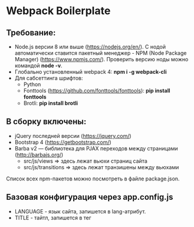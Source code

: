 # Webpack Boilerplate

## Требование:
* Node.js версии 8 или выше (https://nodejs.org/en/). С нодой автоматически ставится пакетный менеджер - NPM (Node Package Manager) (https://www.npmjs.com/). Проверить версию ноды можно командой **node -v**.
* Глобально установленный webpack 4: **npm i -g webpack-cli**
* Для сабсеттинга шрифтов:
    - Python
    - Fonttools (https://github.com/fonttools/fonttools): **pip install fonttools**
    - Brotli: **pip install brotli**

## В сборку включены:
* jQuery последней версии (https://jquery.com/)
* Bootstrap 4 (https://getbootstrap.com/)
* Barba v2 — библиотека для PJAX переходов между страницами (http://barbajs.org/)
    - src/js/views => здесь лежат вьюхи страниц сайта
    - src/js/transitions => здесь лежат транзишены между вьюхами

Список всех npm-пакетов можно посмотреть в файле package.json.

## Базовая конфигурация через app.config.js
* LANGUAGE - язык сайта, запишется в <html> lang-атрибут.
* TITLE - тайтл, запишется в тег <title> в <head>.
* DESCRIPTION - дескришпн, запишется в тег <meta content="description">, а также в соответствующие og-метатеги.
* THEME_COLOR - цвет темы сайта (нужно для Progressive Web App).
* BACKGROUND_COLOR - цвет фона сайта (нужно для Progressive Web App).
* USE_HTML - нужно ли генерировать HTML. Если верстаем сразу в php-файле, ставим этот флаг в "false".
* HTML_PRETTY - человекопонятнон форматирование сгенерированного вебпаком HTML-файлов.
* USE_FAVICONS - нужно ли генерировать множество иконок для разных платформ (нужно для Progressive Web App).
* USE_COMPRESSION - нужно ли сжимать ассеты с помощью алгоритмов gzip, brotli, zopfli в процессе сборки.
* USE_SERVICE_WORKER - нужно ли генерировать service worker.
* SENTRY_DSN - заполняем DSN-идентификатором, если подключаем sentry.
* PUBLIC_PATH - публичный абсолютный путь от корня сайта до папки с фронтендом. По умолчанию "/".
* PUBLIC_PATH_BITRIX - публичный абсолютный путь от корня сайта до папки с фронтендом. Для bitrix-сборки.
* PUBLIC_PATH_SANDBOX - публичный абсолютный путь от корня сайта до папки с фронтендом. Для sandbox-сборки.
* SRC_PATH - путь до исходников.
* BUILD_PATH - путь до билда.

## Обзор комманд:
* **npm run browserslist** — список поддерживаемых браузеров
* **npm run dev** — сборка в development-режиме
* **npm run watch** — watch в production-режиме
* **npm run watch-dev** — watch в development-режиме
* **npm run watch-prod** — watch в production-режиме
* **npm run js-lint** — линтер js
* **npm run css-lint** — линтер css
* **npm run css-format** — форматер css, используется в паре с **npm run css-lint**
* **npm run html-lint** — линтер html
* **npm run lint** — запуск всех линтеров (для проверки корректности html/css/js перед тем, как отдать бэкендеру)
* **npm run subsetting** — сабсеттинг шрифтов (удаляются неиспользуемые глифы, значительно уменьшается размер шрифта).
* **npm start** — сервер в development-режиме
* **npm run prod** — сборка в production-режиме (publicPath === "/")
* **npm run prod:sandbox** — сборка в production-режиме (publicPath === "/sand/{project-name}/dev/" - для деплоя на sandbox-сервер Chipsa)
* **npm run prod:bitrix** — сборка в production-режиме (publicPath === "[путь от корня до папки с фронтендом]")
* **npm run build** — релизный билд, запускается в production-режиме, включая все линтеры
* **npm test** — запуск тестов (unit, e2e)

## Полезные npm-пакеты:
* Preact (https://preactjs.com/) - 3kb альтернатива React с аналогичным API.
* validator (https://www.npmjs.com/package/validator) - полезный модульный пакет для валидации строк.
* choices.js (https://www.npmjs.com/package/choices.js) - vanilla JS кастомный селект.
* GSAP (https://greensock.com/gsap) - одна из лучших библиотек анимаций.
* Pixi.js (http://www.pixijs.com/) - одна из лучших библиотек для работы с 2D WebGL.
* Three.js (https://threejs.org/) - одна из лучших библиотек для работы с 3D WebGL.
